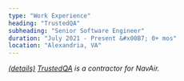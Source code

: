 ```yaml
---
type: "Work Experience"
heading: "TrustedQA"
subheading: "Senior Software Engineer"
duration: "July 2021 - Present &#x00B7; 0+ mos"
location: "Alexandria, VA"
---
```


<a class="no-tufte-underline" href="/trustedqa/"><i class="fa fa-info-circle" aria-hidden="true"/> (details)</a> <a href="https://trustedqa.com" target="_blank">TrustedQA</a> is a contractor for NavAir.
